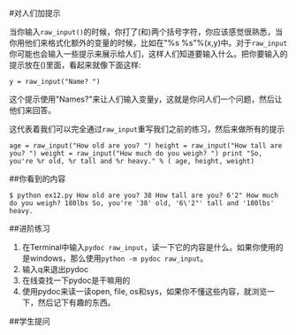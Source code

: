 #对人们加提示

当你输入`raw_input()`的时候，你打了(和)两个括号字符，你应该感觉很熟悉，当你用他们来格式化额外的变量的时候，比如在"%s %s"%(x,y)中。对于`raw_input`你可能也会输入一些提示来展示给人们，这样人们知道要输入什么。把你要输入的提示放在()里面，看起来就像下面这样:

`y = raw_input("Name? ")`

这个提示使用"Names?"来让人们输入变量y，这就是你问人们一个问题，然后让他们来回答。

这代表着我们可以完全通过`raw_input`重写我们之前的练习，然后来做所有的提示

`age = raw_input("How old are you? ")
height = raw_input("How tall are you? ") weight = raw_input("How much do you weigh? ")
print "So, you're %r old, %r tall and %r heavy." % ( age, height, weight)`

##你看到的内容

`$ python ex12.py
How old are you? 38
How tall are you? 6'2"
How much do you weigh? 180lbs
So, you're '38' old, '6\'2"' tall and '180lbs' heavy.`

##进阶练习

1. 在Terminal中输入`pydoc raw_input`，读一下它的内容是什么。如果你使用的是windows，那么使用`python -m pydoc raw_input`。
2. 输入q来退出pydoc
3. 在线查找一下pydoc是干嘛用的
4. 使用pydoc来读一读open, file, os和sys，如果你不懂这些内容，就浏览一下，然后记下有趣的东西。

##学生提问
